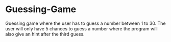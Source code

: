 # Guessing-Game
Guessing game where the user has to guess a number between 1 to 30. The user will only have 5 chances to guess a number where the program will also give an hint 
after the third guess. 

